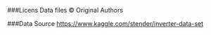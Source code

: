 ###Licens
Data files © Original Authors


###Data Source
https://www.kaggle.com/stender/inverter-data-set